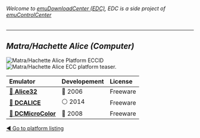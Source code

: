 ###### Welcome to [emuDownloadCenter (EDC)](https://github.com/PhoenixInteractiveNL/emuDownloadCenter/wiki/), EDC is a side project of [emuControlCenter](https://github.com/PhoenixInteractiveNL/emuControlCenter/wiki/)
***
## _Matra/Hachette Alice (Computer)_
![](https://raw.githubusercontent.com/wiki/PhoenixInteractiveNL/emuDownloadCenter/images_platform/ecc_alice_cell.png "Matra/Hachette Alice Platform ECCID")
![](https://raw.githubusercontent.com/wiki/PhoenixInteractiveNL/emuDownloadCenter/images_platform/ecc_alice_teaser.png "Matra/Hachette Alice ECC platform teaser.")

| Emulator | Developement | License |
|:---------|:-------------|:--------|
| [:file_folder: **Alice32**](https://github.com/PhoenixInteractiveNL/emuDownloadCenter/wiki/Emulator-alice32#menu) | :red_circle: 2006 | Freeware |
| [:file_folder: **DCALICE**](https://github.com/PhoenixInteractiveNL/emuDownloadCenter/wiki/Emulator-dcalice#menu) | :white_circle: 2014 | Freeware |
| [:file_folder: **DCMicroColor**](https://github.com/PhoenixInteractiveNL/emuDownloadCenter/wiki/Emulator-dcmicro#menu) | :red_circle: 2008 | Freeware |

[:arrow_backward: Go to platform listing](https://github.com/PhoenixInteractiveNL/emuDownloadCenter/wiki/EDC-Platform-List)
